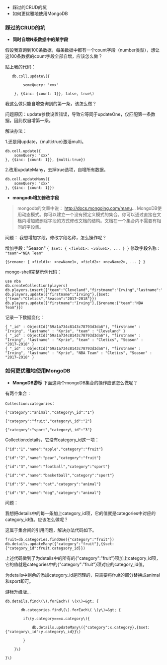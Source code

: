 - 踩过的CRUD的坑
- 如何更优雅地使用MongoDB

### 踩过的CRUD的坑
- **同时自增N条数据中的某字段**

假设我查询到100条数据，每条数据中都有一个count字段（number类型），想让这100条数据的count字段全部自增，应该怎么做？

贴上我的代码：
```
   db.coll.update\({

        someQuery: 'xxx'

    }, {$inc: {count: 1}}, false, true\)
```
我这么做只能自增查询到的第一条，该怎么做？

问题原因：update参数设置错误，导致它等同于updateOne，仅匹配第一条数据，因此仅自增第一条。

解决办法：

1.还是用update，{multi:true}激活multi。
```
db.coll.update({
    someQuery: 'xxx'
}, {$inc: {count: 1}}, {multi:true})
```
2.改用updateMany，去掉true选项，自增所有数据。
```
db.coll.updateMany({
    someQuery: 'xxx'
}, {$inc: {count: 1}})
```

- **mongodb增加修改字段**
>mongodb的文章中说： http://docs.mongoing.com/manu...
MongoDB使用动态模式。你可以建立一个没有预定义模式的集合。你可以通过直接在文档内增加或删除字段的方式修改文档的结构。文档在一个集合内不需要有相同的字段集。

问题： 我想增加字段，修改字段名称，怎么操作呢？

增加字段 : "Season"
`{ $set: { <field1>: <value1>, ... } }`
修改字段名称 : `"team"→"NBA Team"`

`{$rename: { <field1>: <newName1>, <field2>: <newName2>, ... } }`

mongo-shell完整示例代码：
```
use nba
db.createCollection(players)
db.players.insert({"team":"Cleveland","firstname":"Irving","lastname":"Kyrie"})
db.players.update({"firstname":"Irving"},{$set:{"team":"Cletics","Season":"2017~2018"}})
db.players.update({"firstname":"Irving"},{$rename:{"team":"NBA Team"}})
```
记录一下数据变化：
```
{ "_id" : ObjectId("59a1a734c8143c78793d3da6"), "firstname" : "Irving", "lastname" : "Kyrie", "team" : "Cleveland" }
{ "_id" : ObjectId("59a1a734c8143c78793d3da6"), "firstname" : "Irving", "lastname" : "Kyrie", "team" : "Cletics", "Season" : "2017~2018" }
{ "_id" : ObjectId("59a1a734c8143c78793d3da6"), "firstname" : "Irving", "lastname" : "Kyrie", "NBA Team" : "Cletics", "Season" : "2017~2018" }
```

### 如何更优雅地使用MongoDB

- **MongoDB游标**
下面这两个mongoDB集合的操作应该怎么做呢？

有两个集合：
```
Collection:categories：

{"category":"animal","category\_id":"1"}

{"category":"fruit","category\_id":"2"}

{"category":"sport","category\_id":"3"}
```
Collection:details，它没有category_id这一项：
```
{"id":"1","name":"apple","category":"fruit"}

{"id":"2","name":"pear","category":"fruit"}

{"id":"3","name":"football","category":"sport"}

{"id":"4","name":"basketball","category":"sport"}

{"id":"5","name":"cat","category":"animal"}

{"id":"6","name":"dog","category":"animal"}
```
问题：

我想把details中的每一条加上category_id项，它的值就是categories中对应的category_id值。应该怎么做呢？

这属于集合间的引用问题，解决办法代码如下。
```
fruit=db.categories.findOne({"category":"fruit"})
db.details.updateMany({"category":"fruit"},{$set:{"category_id":fruit.categsory_id}})
```
上述代码做到了为details中的所有的{"category":"fruit"}项加上category_id项，它的值就是categories中的{"category":"fruit"}项对应的category_id值。

为details中剩余的添加category_id是同理的，只需要将fruit的部分替换成animal和sport即可。

游标升级版...
```
db.details.find\(\).forEach\( \(x\)=&gt; {

       db.categories.find\(\).forEach\( \(y\)=&gt; {

        if\(y.category===x.category\){

            db.details.updateMany\({"category":x.category},{$set:{"category\_id":y.category\_id}}\)

        }

    }\)

}\)
```

